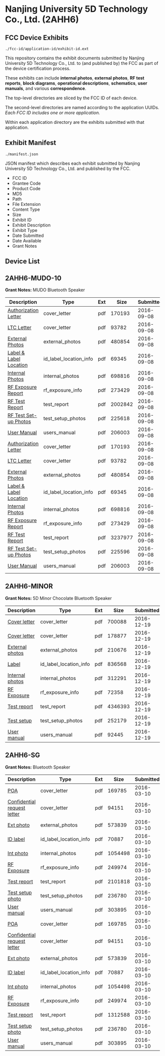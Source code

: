 # Nanjing University 5D Technology Co., Ltd. (2AHH6)
## FCC Device Exhibits

```
./fcc-id/application-id/exhibit-id.ext
```

This repository contains the exhibit documents submitted by Nanjing University 5D Technology Co., Ltd. to (and published by) the FCC as part of the device certification process.

These exhibits can include **internal photos**, **external photos**, **RF test reports**, **block diagrams**, **operational descriptions**, **schematics**, **user manuals**, and various **correspondence**.

The top-level directories are sliced by the FCC ID of each device.

The second-level directories are named according to the application UUIDs. *Each FCC ID includes one or more application.*

Within each application directory are the exhibits submitted with that application. 

## Exhibit Manifest

```
./manifest.json
```

JSON manifest which describes each exhibit submitted by Nanjing University 5D Technology Co., Ltd. and published by the FCC.

- FCC ID
- Grantee Code
- Product Code
- MD5
- Path
- File Extension
- Content Type
- Size
- Exhibit ID
- Exhibit Description
- Exhibit Type
- Date Submitted
- Date Available
- Grant Notes

## Device List
## 2AHH6-MUDO-10
**Grant Notes:** MUDO Bluetooth Speaker

| Description | Type | Ext | Size | Submitted | Available |
| ----------- | ---- | --- | ---- | --------- | --------- |
| [Authorization Letter](2AHH6-MUDO-10/76023e65c5388195b833965203f01381/3128025.pdf) | cover_letter | pdf | 170193 | 2016-09-08 | 2016-09-08 |
| [LTC Letter](2AHH6-MUDO-10/76023e65c5388195b833965203f01381/3128026.pdf) | cover_letter | pdf | 93782 | 2016-09-08 | 2016-09-08 |
| [External Photos](2AHH6-MUDO-10/76023e65c5388195b833965203f01381/3128027.pdf) | external_photos | pdf | 480854 | 2016-09-08 | 2016-09-08 |
| [Label & Label Location](2AHH6-MUDO-10/76023e65c5388195b833965203f01381/3128028.pdf) | id_label_location_info | pdf | 69345 | 2016-09-08 | 2016-09-08 |
| [Internal Photos](2AHH6-MUDO-10/76023e65c5388195b833965203f01381/3128029.pdf) | internal_photos | pdf | 698816 | 2016-09-08 | 2016-09-08 |
| [RF Exposure Report](2AHH6-MUDO-10/76023e65c5388195b833965203f01381/3128031.pdf) | rf_exposure_info | pdf | 273429 | 2016-09-08 | 2016-09-08 |
| [RF Test Report](2AHH6-MUDO-10/76023e65c5388195b833965203f01381/3128053.pdf) | test_report | pdf | 2002842 | 2016-09-08 | 2016-09-08 |
| [RF Test Set-up Photos](2AHH6-MUDO-10/76023e65c5388195b833965203f01381/3128054.pdf) | test_setup_photos | pdf | 225618 | 2016-09-08 | 2016-09-08 |
| [User Manual](2AHH6-MUDO-10/76023e65c5388195b833965203f01381/3128035.pdf) | users_manual | pdf | 206003 | 2016-09-08 | 2016-09-08 |
| [Authorization Letter](2AHH6-MUDO-10/cd6adbe0ea4c5a21d26ea1fc609b384f/3128025.pdf) | cover_letter | pdf | 170193 | 2016-09-08 | 2016-09-08 |
| [LTC Letter](2AHH6-MUDO-10/cd6adbe0ea4c5a21d26ea1fc609b384f/3128026.pdf) | cover_letter | pdf | 93782 | 2016-09-08 | 2016-09-08 |
| [External Photos](2AHH6-MUDO-10/cd6adbe0ea4c5a21d26ea1fc609b384f/3128027.pdf) | external_photos | pdf | 480854 | 2016-09-08 | 2016-09-08 |
| [Label & Label Location](2AHH6-MUDO-10/cd6adbe0ea4c5a21d26ea1fc609b384f/3128028.pdf) | id_label_location_info | pdf | 69345 | 2016-09-08 | 2016-09-08 |
| [Internal Photos](2AHH6-MUDO-10/cd6adbe0ea4c5a21d26ea1fc609b384f/3128029.pdf) | internal_photos | pdf | 698816 | 2016-09-08 | 2016-09-08 |
| [RF Exposure Report](2AHH6-MUDO-10/cd6adbe0ea4c5a21d26ea1fc609b384f/3128031.pdf) | rf_exposure_info | pdf | 273429 | 2016-09-08 | 2016-09-08 |
| [RF Test Report](2AHH6-MUDO-10/cd6adbe0ea4c5a21d26ea1fc609b384f/3128033.pdf) | test_report | pdf | 3237977 | 2016-09-08 | 2016-09-08 |
| [RF Test Set-up Photos](2AHH6-MUDO-10/cd6adbe0ea4c5a21d26ea1fc609b384f/3128034.pdf) | test_setup_photos | pdf | 225596 | 2016-09-08 | 2016-09-08 |
| [User Manual](2AHH6-MUDO-10/cd6adbe0ea4c5a21d26ea1fc609b384f/3128035.pdf) | users_manual | pdf | 206003 | 2016-09-08 | 2016-09-08 |
## 2AHH6-MINOR
**Grant Notes:** 5D Minor Chocolate Bluetooth Speaker

| Description | Type | Ext | Size | Submitted | Available |
| ----------- | ---- | --- | ---- | --------- | --------- |
| [Cover letter](2AHH6-MINOR/351fc1efcb8a6e975132082fd55dff8d/3233223.pdf) | cover_letter | pdf | 700088 | 2016-12-19 | 2016-12-19 |
| [Cover letter](2AHH6-MINOR/351fc1efcb8a6e975132082fd55dff8d/3233224.pdf) | cover_letter | pdf | 178877 | 2016-12-19 | 2016-12-19 |
| [External photos](2AHH6-MINOR/351fc1efcb8a6e975132082fd55dff8d/3233225.pdf) | external_photos | pdf | 210676 | 2016-12-19 | 2016-12-19 |
| [Label](2AHH6-MINOR/351fc1efcb8a6e975132082fd55dff8d/3233226.pdf) | id_label_location_info | pdf | 836568 | 2016-12-19 | 2016-12-19 |
| [Internal photos](2AHH6-MINOR/351fc1efcb8a6e975132082fd55dff8d/3233227.pdf) | internal_photos | pdf | 312291 | 2016-12-19 | 2016-12-19 |
| [RF Exposure](2AHH6-MINOR/351fc1efcb8a6e975132082fd55dff8d/3233229.pdf) | rf_exposure_info | pdf | 72358 | 2016-12-19 | 2016-12-19 |
| [Test report](2AHH6-MINOR/351fc1efcb8a6e975132082fd55dff8d/3233231.pdf) | test_report | pdf | 4346393 | 2016-12-19 | 2016-12-19 |
| [Test setup](2AHH6-MINOR/351fc1efcb8a6e975132082fd55dff8d/3233232.pdf) | test_setup_photos | pdf | 252179 | 2016-12-19 | 2016-12-19 |
| [User manual](2AHH6-MINOR/351fc1efcb8a6e975132082fd55dff8d/3233233.pdf) | users_manual | pdf | 92445 | 2016-12-19 | 2016-12-19 |
## 2AHH6-SG
**Grant Notes:** Bluetooth Speaker

| Description | Type | Ext | Size | Submitted | Available |
| ----------- | ---- | --- | ---- | --------- | --------- |
| [POA](2AHH6-SG/ffce2d663f34fbcb12528a738e619350/2926074.pdf) | cover_letter | pdf | 169785 | 2016-03-10 | 2016-03-11 |
| [Confidential request letter](2AHH6-SG/ffce2d663f34fbcb12528a738e619350/2926075.pdf) | cover_letter | pdf | 94151 | 2016-03-10 | 2016-03-11 |
| [Ext photo](2AHH6-SG/ffce2d663f34fbcb12528a738e619350/2926079.pdf) | external_photos | pdf | 573839 | 2016-03-10 | 2016-03-11 |
| [ID label](2AHH6-SG/ffce2d663f34fbcb12528a738e619350/2926081.pdf) | id_label_location_info | pdf | 70887 | 2016-03-10 | 2016-03-11 |
| [Int photo](2AHH6-SG/ffce2d663f34fbcb12528a738e619350/2926080.pdf) | internal_photos | pdf | 1054498 | 2016-03-10 | 2016-03-11 |
| [RF Exposure](2AHH6-SG/ffce2d663f34fbcb12528a738e619350/2926076.pdf) | rf_exposure_info | pdf | 249974 | 2016-03-10 | 2016-03-11 |
| [Test report](2AHH6-SG/ffce2d663f34fbcb12528a738e619350/2926077.pdf) | test_report | pdf | 2101818 | 2016-03-10 | 2016-03-11 |
| [Test setup photo](2AHH6-SG/ffce2d663f34fbcb12528a738e619350/2926078.pdf) | test_setup_photos | pdf | 236780 | 2016-03-10 | 2016-03-11 |
| [User manual](2AHH6-SG/ffce2d663f34fbcb12528a738e619350/2926082.pdf) | users_manual | pdf | 303895 | 2016-03-10 | 2016-03-11 |
| [POA](2AHH6-SG/c7f2c9bbcd8bdb14f4556eb934cdd85b/2926074.pdf) | cover_letter | pdf | 169785 | 2016-03-10 | 2016-03-11 |
| [Confidential request letter](2AHH6-SG/c7f2c9bbcd8bdb14f4556eb934cdd85b/2926075.pdf) | cover_letter | pdf | 94151 | 2016-03-10 | 2016-03-11 |
| [Ext photo](2AHH6-SG/c7f2c9bbcd8bdb14f4556eb934cdd85b/2926079.pdf) | external_photos | pdf | 573839 | 2016-03-10 | 2016-03-11 |
| [ID label](2AHH6-SG/c7f2c9bbcd8bdb14f4556eb934cdd85b/2926081.pdf) | id_label_location_info | pdf | 70887 | 2016-03-10 | 2016-03-11 |
| [Int photo](2AHH6-SG/c7f2c9bbcd8bdb14f4556eb934cdd85b/2926080.pdf) | internal_photos | pdf | 1054498 | 2016-03-10 | 2016-03-11 |
| [RF Exposure](2AHH6-SG/c7f2c9bbcd8bdb14f4556eb934cdd85b/2926076.pdf) | rf_exposure_info | pdf | 249974 | 2016-03-10 | 2016-03-11 |
| [Test report](2AHH6-SG/c7f2c9bbcd8bdb14f4556eb934cdd85b/2926089.pdf) | test_report | pdf | 1312588 | 2016-03-10 | 2016-03-11 |
| [Test setup photo](2AHH6-SG/c7f2c9bbcd8bdb14f4556eb934cdd85b/2926078.pdf) | test_setup_photos | pdf | 236780 | 2016-03-10 | 2016-03-11 |
| [User manual](2AHH6-SG/c7f2c9bbcd8bdb14f4556eb934cdd85b/2926082.pdf) | users_manual | pdf | 303895 | 2016-03-10 | 2016-03-11 |
